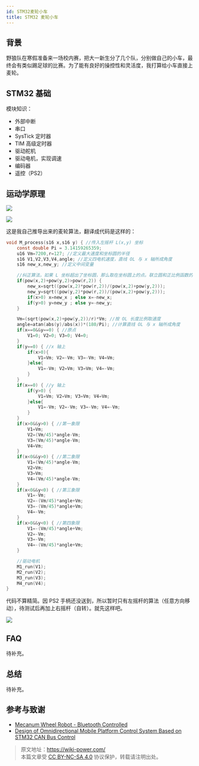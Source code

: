 ```yaml
---
id: STM32麦轮小车
title: STM32 麦轮小车
---
```


## 背景

野狼队在寒假准备来一场校内赛，把大一新生分了几个队，分别做自己的小车，最终会有类似踢足球的比赛。为了能有良好的操控性和灵活度，我打算给小车直接上麦轮。

## STM32 基础

模块知识：

- 外部中断
- 串口
- SysTick 定时器
- TIM 高级定时器
- 驱动舵机
- 驱动电机，实现调速
- 编码器
- 遥控（PS2）

## 运动学原理

![](https://wiki-media-1253965369.cos.ap-guangzhou.myqcloud.com/img/麦轮。png)

![](https://wiki-media-1253965369.cos.ap-guangzhou.myqcloud.com/img/麦轮角度。png)

这是我自己推导出来的麦轮算法，翻译成代码是这样的：

```c
void M_process(s16 x,s16 y) { //传入左摇杆 L(x,y) 坐标
    const double Pi = 3.14159265359;
    u16 Vm=7200,r=127; //定义最大速度和坐标圆的半径
    s16 V1,V2,V3,V4,angle; //定义四电机速度，直线 OL 与 x 轴所成角度
    s16 new_x,new_y; //定义中间变量

    //纠正算法，如果 L 坐标超出了坐标圆，那么取在坐标圆上的点。联立圆和正比例函数的方程
    if(pow(x,2)+pow(y,2)>pow(r,2)) {
        new_x=sqrt((pow(x,2)*pow(r,2))/(pow(x,2)+pow(y,2)));
        new_y=sqrt((pow(y,2)*pow(r,2))/(pow(x,2)+pow(y,2)));
        if(x>0) x=new_x ; else x=-new_x;
        if(y>0) y=new_y ; else y=-new_y;
    }

    Vm=(sqrt(pow(x,2)+pow(y,2))/r)*Vm; //按 OL 长度比例取速度
    angle=atan(abs(y)/abs(x))*(180/Pi); //计算直线 OL 与 x 轴所成角度
    if(x==0&&y==0) { //原点
        V1=0; V2=0; V3=0; V4=0;
    }
    if(y==0) { //x 轴上
        if(x>0){
            V1=Vm; V2=-Vm; V3=-Vm; V4=Vm;
        }else{
            V1=-Vm; V2=Vm; V3=Vm; V4=-Vm;
        }
    }
    if(x==0) { //y 轴上
        if(y>0) {
            V1=Vm; V2=Vm; V3=Vm; V4=Vm;
        }else{
            V1=-Vm; V2=-Vm; V3=-Vm; V4=-Vm;
        }
    }
    if(x>0&&y>0) { //第一象限
        V1=Vm;
        V2=(Vm/45)*angle-Vm;
        V3=(Vm/45)*angle-Vm;
        V4=Vm;
    }
    if(x<0&&y>0) { //第二象限
        V1=(Vm/45)*angle-Vm;
        V2=Vm;
        V3=Vm;
        V4=(Vm/45)*angle-Vm;
    }
    if(x<0&&y<0) { //第三象限
        V1=-Vm;
        V2=-(Vm/45)*angle+Vm;
        V3=-(Vm/45)*angle+Vm;
        V4=-Vm;
    }
    if(x>0&&y<0) { //第四象限
        V1=-(Vm/45)*angle+Vm;
        V2=-Vm;
        V3=-Vm;
        V4=-(Vm/45)*angle+Vm;
    }

    //驱动电机
    M1_run(V1);
    M2_run(V2);
    M3_run(V3);
    M4_run(V4);
}
```

代码不算精简。因 PS2 手柄还没送到，所以暂时只有左摇杆的算法（任意方向移动），待测试后再加上右摇杆（自转）。就先这样吧。

![](https://wiki-media-1253965369.cos.ap-guangzhou.myqcloud.com/img/小车预览%20.jpg)

## FAQ

待补充。

## 总结

待补充。

## 参考与致谢

- [Mecanum Wheel Robot - Bluetooth Controlled](https://www.instructables.com/id/Mecanum-wheel-robot-bluetooth-controlled/)
- [Design of Omnidirectional Mobile Platform Control System Based on STM32 CAN Bus Control](https://image.hanspub.org/Html/11-1540843_22169.htm)



> 原文地址：<https://wiki-power.com/>  
> 本篇文章受 [CC BY-NC-SA 4.0](https://creativecommons.org/licenses/by/4.0/deed.zh) 协议保护，转载请注明出处。

